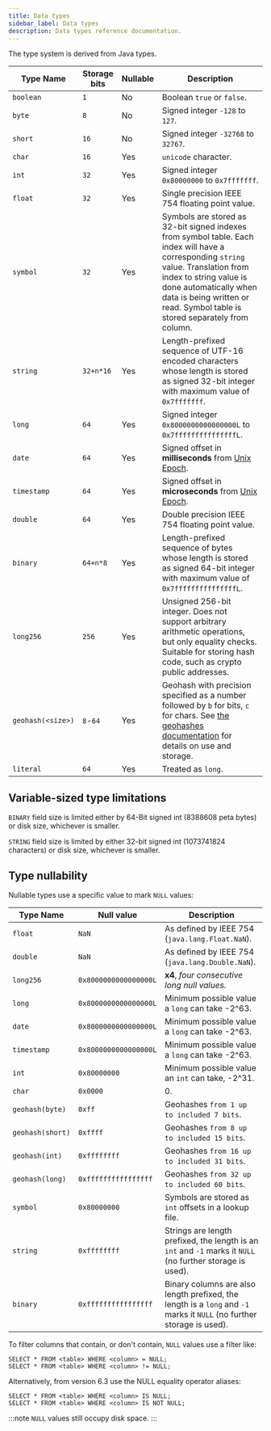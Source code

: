 ```yaml
---
title: Data types
sidebar_label: Data types
description: Data types reference documentation.
---
```


The type system is derived from Java types.

| Type Name         | Storage bits | Nullable | Description                                                                                                                                                                                                                                                         |
| ----------------- | ------------ | -------- | ------------------------------------------------------------------------------------------------------------------------------------------------------------------------------------------------------------------------------------------------------------------- |
| `boolean`         | `1`          | No       | Boolean `true` or `false`.                                                                                                                                                                                                                                          |
| `byte`            | `8`          | No       | Signed integer `-128` to `127`.                                                                                                                                                                                                                                     |
| `short`           | `16`         | No       | Signed integer `-32768` to `32767`.                                                                                                                                                                                                                                 |
| `char`            | `16`         | Yes      | `unicode` character.                                                                                                                                                                                                                                                |
| `int`             | `32`         | Yes      | Signed integer `0x80000000` to `0x7fffffff`.                                                                                                                                                                                                                        |
| `float`           | `32`         | Yes      | Single precision IEEE 754 floating point value.                                                                                                                                                                                                                     |
| `symbol`          | `32`         | Yes      | Symbols are stored as 32-bit signed indexes from symbol table. Each index will have a corresponding `string` value. Translation from index to string value is done automatically when data is being written or read. Symbol table is stored separately from column. |
| `string`          | `32+n*16`    | Yes      | Length-prefixed sequence of UTF-16 encoded characters whose length is stored as signed 32-bit integer with maximum value of `0x7fffffff`.                                                                                                                           |
| `long`            | `64`         | Yes      | Signed integer `0x8000000000000000L` to `0x7fffffffffffffffL`.                                                                                                                                                                                                      |
| `date`            | `64`         | Yes      | Signed offset in **milliseconds** from [Unix Epoch](https://en.wikipedia.org/wiki/Unix_time).                                                                                                                                                                       |
| `timestamp`       | `64`         | Yes      | Signed offset in **microseconds** from [Unix Epoch](https://en.wikipedia.org/wiki/Unix_time).                                                                                                                                                                       |
| `double`          | `64`         | Yes      | Double precision IEEE 754 floating point value.                                                                                                                                                                                                                     |
| `binary`          | `64+n*8`     | Yes      | Length-prefixed sequence of bytes whose length is stored as signed 64-bit integer with maximum value of `0x7fffffffffffffffL`.                                                                                                                                      |
| `long256`         | `256`        | Yes      | Unsigned 256-bit integer. Does not support arbitrary arithmetic operations, but only equality checks. Suitable for storing hash code, such as crypto public addresses.                                                                                              |
| `geohash(<size>)` | `8`-`64`     | Yes      | Geohash with precision specified as a number followed by `b` for bits, `c` for chars. See [the geohashes documentation](/docs/concept/geohashes) for details on use and storage.                                                                                    |
| `literal`         | `64`         | Yes      | Treated as `long`.                                                                                                                                                                                                                                         |

## Variable-sized type limitations

`BINARY` field size is limited either by 64-Bit signed int (8388608 peta bytes)
or disk size, whichever is smaller.

`STRING` field size is limited by either 32-bit signed int (1073741824
characters) or disk size, whichever is smaller.

## Type nullability

Nullable types use a specific value to mark `NULL` values:

| Type Name        | Null value            | Description                                                                                                            |
| ---------------- | --------------------- | ---------------------------------------------------------------------------------------------------------------------- |
| `float`          | `NaN`                 | As defined by IEEE 754 (`java.lang.Float.NaN`).                                                                        |  |
| `double`         | `NaN`                 | As defined by IEEE 754 (`java.lang.Double.NaN`).                                                                       |
| `long256`        | `0x8000000000000000L` | **x4**, _four consecutive long null values_.                                                                           |
| `long`           | `0x8000000000000000L` | Minimum possible value a `long` can take -2^63.                                                                        |
| `date`           | `0x8000000000000000L` | Minimum possible value a `long` can take -2^63.                                                                        |
| `timestamp`      | `0x8000000000000000L` | Minimum possible value a `long` can take -2^63.                                                                        |
| `int`            | `0x80000000`          | Minimum possible value an `int` can take, -2^31.                                                                       |
| `char`           | `0x0000`              | 0.                                                                                                                     |
| `geohash(byte)`  | `0xff`                | Geohashes `from 1 up to included 7 bits`.                                                                              |
| `geohash(short)` | `0xffff`              | Geohashes `from 8 up to included 15 bits`.                                                                             |
| `geohash(int)`   | `0xffffffff`          | Geohashes `from 16 up to included 31 bits`.                                                                            |
| `geohash(long)`  | `0xffffffffffffffff`  | Geohashes `from 32 up to included 60 bits`.                                                                            |
| `symbol`         | `0x80000000`          | Symbols are stored as `int` offsets in a lookup file.                                                                  |
| `string`         | `0xffffffff`          | Strings are length prefixed, the length is an `int` and `-1` marks it `NULL` (no further storage is used).             |
| `binary`         | `0xffffffffffffffff`  | Binary columns are also length prefixed, the length is a `long` and `-1` marks it `NULL` (no further storage is used). |

To filter columns that contain, or don't contain, `NULL` values use a filter
like:

```questdb-sql
SELECT * FROM <table> WHERE <column> = NULL;
SELECT * FROM <table> WHERE <column> != NULL;
```

Alternatively, from version 6.3 use the NULL equality operator aliases:

```questdb-sql
SELECT * FROM <table> WHERE <column> IS NULL;
SELECT * FROM <table> WHERE <column> IS NOT NULL;
```

:::note `NULL` values still occupy disk space. :::
